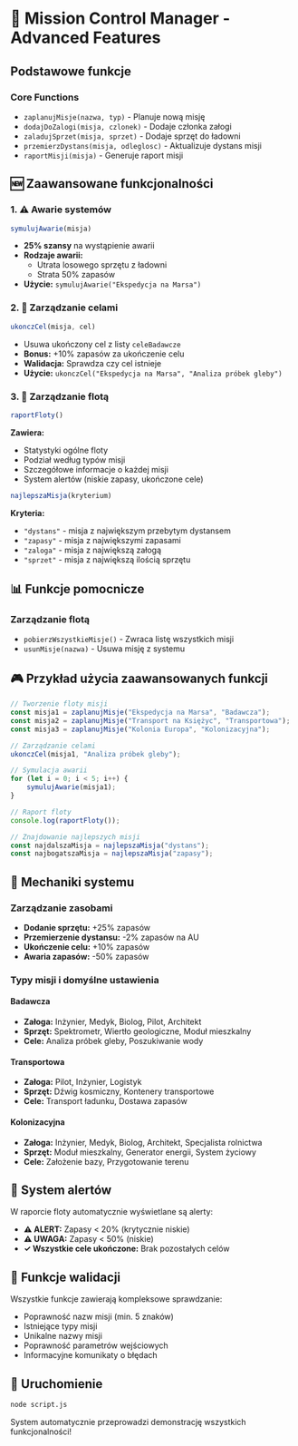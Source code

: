 # 🚀 Mission Control Manager - Advanced Features

## Podstawowe funkcje

### Core Functions
- `zaplanujMisje(nazwa, typ)` - Planuje nową misję
- `dodajDoZalogi(misja, czlonek)` - Dodaje członka załogi
- `zaladujSprzet(misja, sprzet)` - Dodaje sprzęt do ładowni
- `przemierzDystans(misja, odleglosc)` - Aktualizuje dystans misji
- `raportMisji(misja)` - Generuje raport misji

## 🆕 Zaawansowane funkcjonalności

### 1. ⚠️ Awarie systemów
```javascript
symulujAwarie(misja)
```
- **25% szansy** na wystąpienie awarii
- **Rodzaje awarii:**
  - Utrata losowego sprzętu z ładowni
  - Strata 50% zapasów
- **Użycie:** `symulujAwarie("Ekspedycja na Marsa")`

### 2. 🎯 Zarządzanie celami
```javascript
ukonczCel(misja, cel)
```
- Usuwa ukończony cel z listy `celeBadawcze`
- **Bonus:** +10% zapasów za ukończenie celu
- **Walidacja:** Sprawdza czy cel istnieje
- **Użycie:** `ukonczCel("Ekspedycja na Marsa", "Analiza próbek gleby")`

### 3. 🌌 Zarządzanie flotą
```javascript
raportFloty()
```
**Zawiera:**
- Statystyki ogólne floty
- Podział według typów misji
- Szczegółowe informacje o każdej misji
- System alertów (niskie zapasy, ukończone cele)

```javascript
najlepszaMisja(kryterium)
```
**Kryteria:**
- `"dystans"` - misja z największym przebytym dystansem
- `"zapasy"` - misja z największymi zapasami
- `"zaloga"` - misja z największą załogą
- `"sprzet"` - misja z największą ilością sprzętu

## 📊 Funkcje pomocnicze

### Zarządzanie flotą
- `pobierzWszystkieMisje()` - Zwraca listę wszystkich misji
- `usunMisje(nazwa)` - Usuwa misję z systemu

## 🎮 Przykład użycia zaawansowanych funkcji

```javascript
// Tworzenie floty misji
const misja1 = zaplanujMisje("Ekspedycja na Marsa", "Badawcza");
const misja2 = zaplanujMisje("Transport na Księżyc", "Transportowa");
const misja3 = zaplanujMisje("Kolonia Europa", "Kolonizacyjna");

// Zarządzanie celami
ukonczCel(misja1, "Analiza próbek gleby");

// Symulacja awarii
for (let i = 0; i < 5; i++) {
    symulujAwarie(misja1);
}

// Raport floty
console.log(raportFloty());

// Znajdowanie najlepszych misji
const najdalszaMisja = najlepszaMisja("dystans");
const najbogatszaMisja = najlepszaMisja("zapasy");
```

## 🔧 Mechaniki systemu

### Zarządzanie zasobami
- **Dodanie sprzętu:** +25% zapasów
- **Przemierzenie dystansu:** -2% zapasów na AU
- **Ukończenie celu:** +10% zapasów
- **Awaria zapasów:** -50% zapasów

### Typy misji i domyślne ustawienia

#### Badawcza
- **Załoga:** Inżynier, Medyk, Biolog, Pilot, Architekt
- **Sprzęt:** Spektrometr, Wiertło geologiczne, Moduł mieszkalny
- **Cele:** Analiza próbek gleby, Poszukiwanie wody

#### Transportowa
- **Załoga:** Pilot, Inżynier, Logistyk
- **Sprzęt:** Dźwig kosmiczny, Kontenery transportowe
- **Cele:** Transport ładunku, Dostawa zapasów

#### Kolonizacyjna
- **Załoga:** Inżynier, Medyk, Biolog, Architekt, Specjalista rolnictwa
- **Sprzęt:** Moduł mieszkalny, Generator energii, System życiowy
- **Cele:** Założenie bazy, Przygotowanie terenu

## 🚨 System alertów

W raporcie floty automatycznie wyświetlane są alerty:
- **⚠️ ALERT:** Zapasy < 20% (krytycznie niskie)
- **⚠️ UWAGA:** Zapasy < 50% (niskie)
- **✓ Wszystkie cele ukończone:** Brak pozostałych celów

## 🎯 Funkcje walidacji

Wszystkie funkcje zawierają kompleksowe sprawdzanie:
- Poprawność nazw misji (min. 5 znaków)
- Istniejące typy misji
- Unikalne nazwy misji
- Poprawność parametrów wejściowych
- Informacyjne komunikaty o błędach

## 🚀 Uruchomienie

```bash
node script.js
```

System automatycznie przeprowadzi demonstrację wszystkich funkcjonalności!
